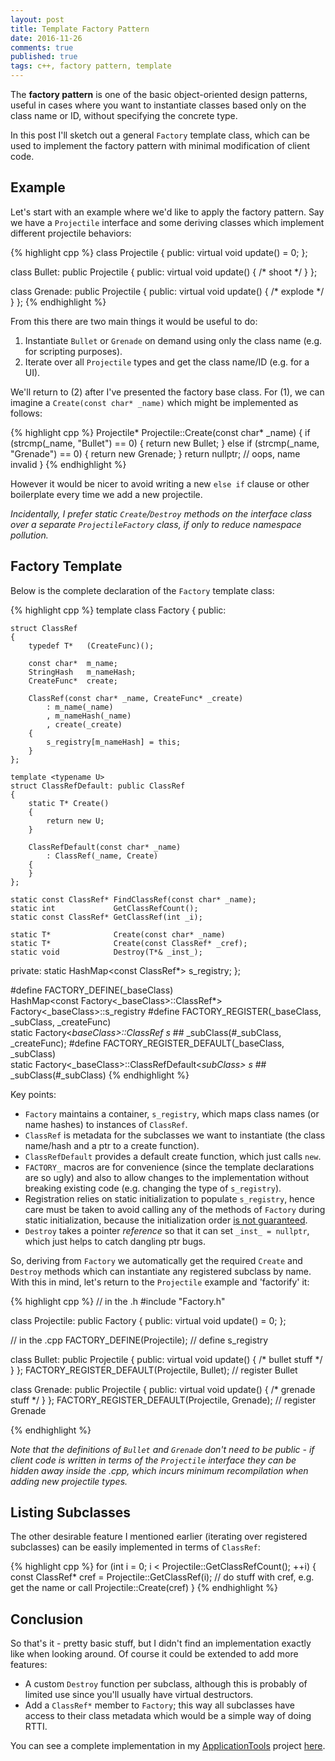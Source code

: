 ```yaml
---
layout: post
title: Template Factory Pattern
date: 2016-11-26
comments: true
published: true
tags: c++, factory pattern, template
---
```


The **factory pattern** is one of the basic object-oriented design patterns, useful in cases where you want to instantiate classes based only on the class name or ID, without specifying the concrete type.

In this post I'll sketch out a general `Factory` template class, which can be used to implement the factory pattern with minimal modification of client code.

## Example ##

Let's start with an example where we'd like to apply the factory pattern. Say we have a `Projectile` interface and some deriving classes which implement different projectile behaviors:

{% highlight cpp %}
class Projectile
{
public:
	virtual void update() = 0;
};

class Bullet: public Projectile
{
public:
	virtual void update() { /* shoot */ }
};

class Grenade: public Projectile
{
public:
	virtual void update() { /* explode */ }
};
{% endhighlight %}

From this there are two main things it would be useful to do:

1. Instantiate `Bullet` or `Grenade` on demand using only the class name (e.g. for scripting purposes).
2. Iterate over all `Projectile` types and get the class name/ID (e.g. for a UI).

We'll return to (2) after I've presented the factory base class. For (1), we can imagine a `Create(const char* _name)` which might be implemented as follows:

{% highlight cpp %}
Projectile* Projectile::Create(const char* _name) 
{
	if (strcmp(_name, "Bullet") == 0) {
		return new Bullet;
	} else if (strcmp(_name, "Grenade") == 0) {
		return new Grenade;
	}
	return nullptr; // oops, name invalid
}
{% endhighlight %}

However it would be nicer to avoid writing a new `else if` clause or other boilerplate every time we add a new projectile.

_Incidentally, I prefer static `Create`/`Destroy` methods on the interface class over a separate `ProjectileFactory` class, if only to reduce namespace pollution._

## Factory Template	 ##

Below is the complete declaration of the `Factory` template class:

{% highlight cpp %}
template <typename T>
class Factory
{
public:

	struct ClassRef
	{
		typedef T*   (CreateFunc)();

		const char*  m_name;
		StringHash   m_nameHash;
		CreateFunc*  create;

		ClassRef(const char* _name, CreateFunc* _create)
			: m_name(_name)
			, m_nameHash(_name)
			, create(_create)
		{
			s_registry[m_nameHash] = this;
		}
	};

	template <typename U>
	struct ClassRefDefault: public ClassRef
	{
		static T* Create()
		{ 
			return new U; 
		}

		ClassRefDefault(const char* _name)
			: ClassRef(_name, Create)
		{
		}
	};

	static const ClassRef* FindClassRef(const char* _name);
	static int             GetClassRefCount();
	static const ClassRef* GetClassRef(int _i);

	static T*              Create(const char* _name)
	static T*              Create(const ClassRef* _cref);
	static void            Destroy(T*& _inst_);

private:
	static HashMap<const ClassRef*> s_registry;
};

#define FACTORY_DEFINE(_baseClass) \
	HashMap<const Factory<_baseClass>::ClassRef*> Factory<_baseClass>::s_registry
#define FACTORY_REGISTER(_baseClass, _subClass, _createFunc) \
	static Factory<_baseClass>::ClassRef s_ ## _subClass(#_subClass, _createFunc);
#define FACTORY_REGISTER_DEFAULT(_baseClass, _subClass) \
	static Factory<_baseClass>::ClassRefDefault<_subClass> s_ ## _subClass(#_subClass)
{% endhighlight %}

Key points:

- `Factory` maintains a container, `s_registry`, which maps class names (or name hashes) to instances of `ClassRef`. 
- `ClassRef` is metadata for the subclasses we want to instantiate (the class name/hash and a ptr to a create function).
- `ClassRefDefault` provides a default create function, which just calls `new`.
- `FACTORY_` macros are for convenience (since the template declarations are so ugly) and also to allow changes to the implementation without breaking existing code (e.g. changing the type of `s_registry`).
- Registration relies on static initialization to populate `s_registry`, hence care must be taken to avoid calling any of the methods of `Factory` during static initialization, because the initialization order [is not guaranteed](https://john-chapman.github.io/2016/09/01/static-initialization.html).
- `Destroy` takes a pointer _reference_ so that it can set `_inst_ = nullptr`, which just helps to catch dangling ptr bugs.

So, deriving from `Factory` we automatically get the required `Create` and `Destroy` methods which can instantiate any registered subclass by name. With this in mind, let's return to the `Projectile` example and 'factorify' it:

{% highlight cpp %}
// in the .h
#include "Factory.h"

class Projectile: public Factory<Projectile>
{
public:
	virtual void update() = 0;
};

// in the .cpp
FACTORY_DEFINE(Projectile); // define s_registry

class Bullet: public Projectile
{
public:
	virtual void update() { /* bullet stuff */ }
};
FACTORY_REGISTER_DEFAULT(Projectile, Bullet); // register Bullet

class Grenade: public Projectile
{
public:
	virtual void update() { /* grenade stuff */ }
};
FACTORY_REGISTER_DEFAULT(Projectile, Grenade); // register Grenade

{% endhighlight %}

_Note that the definitions of `Bullet` and `Grenade` don't need to be public - if client code is written in terms of the `Projectile` interface they can be hidden away inside the .cpp, which incurs minimum recompilation when adding new projectile types._

## Listing Subclasses ##

The other desirable feature I mentioned earlier (iterating over registered subclasses) can be easily implemented in terms of `ClassRef`:

{% highlight cpp %}
for (int i = 0; i < Projectile::GetClassRefCount(); ++i) {
	const ClassRef* cref = Projectile::GetClassRef(i);
	// do stuff with cref, e.g. get the name or call Projectile::Create(cref)
}
{% endhighlight %}

## Conclusion ##

So that's it - pretty basic stuff, but I didn't find an implementation exactly like when looking around. Of course it could be extended to add more features:

- A custom `Destroy` function per subclass, although this is probably of limited use since you'll usually have virtual destructors.
- Add a `ClassRef*` member to `Factory`; this way all subclasses have access to their class metadata which would be a simple way of doing RTTI.

You can see a complete implementation in my [ApplicationTools](https://github.com/john-chapman/ApplicationTools) project [here](https://raw.githubusercontent.com/john-chapman/ApplicationTools/master/src/all/apt/Factory.h). 